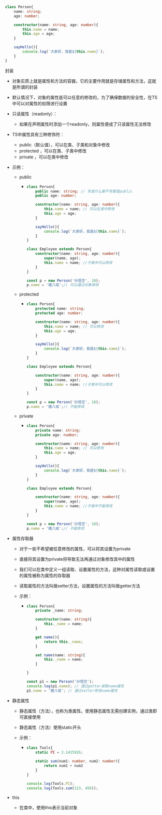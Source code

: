 ```typescript
class Person{
    name: string;
    age: number;

    constructor(name: string, age: number){
        this.name = name;
        this.age = age;
    }

    sayHello(){
        console.log(`大家好，我是${this.name}`);
    }
}
```

封装

- 对象实质上就是属性和方法的容器，它的主要作用就是存储属性和方法，这就是所谓的封装

- 默认情况下，对象的属性是可以任意的修改的，为了确保数据的安全性，在TS中可以对属性的权限进行设置

- 只读属性（readonly）：

  - 如果在声明属性时添加一个readonly，则属性便成了只读属性无法修改

- TS中属性具有三种修饰符：

  - public（默认值），可以在类、子类和对象中修改
  - protected ，可以在类、子类中修改
  - private ，可以在类中修改

- 示例：

  - public

    - ```typescript
      class Person{
          public name: string; // 写或什么都不写都是public
          public age: number;
      
          constructor(name: string, age: number){
              this.name = name; // 可以在类中修改
              this.age = age;
          }
      
          sayHello(){
              console.log(`大家好，我是${this.name}`);
          }
      }
      
      class Employee extends Person{
          constructor(name: string, age: number){
              super(name, age);
              this.name = name; //子类中可以修改
          }
      }
      
      const p = new Person('孙悟空', 18);
      p.name = '猪八戒';// 可以通过对象修改
      ```

  - protected

    - ```typescript
      class Person{
          protected name: string;
          protected age: number;
      
          constructor(name: string, age: number){
              this.name = name; // 可以修改
              this.age = age;
          }
      
          sayHello(){
              console.log(`大家好，我是${this.name}`);
          }
      }
      
      class Employee extends Person{
      
          constructor(name: string, age: number){
              super(name, age);
              this.name = name; //子类中可以修改
          }
      }
      
      const p = new Person('孙悟空', 18);
      p.name = '猪八戒';// 不能修改
      ```

  - private

    - ```typescript
      class Person{
          private name: string;
          private age: number;
      
          constructor(name: string, age: number){
              this.name = name; // 可以修改
              this.age = age;
          }
      
          sayHello(){
              console.log(`大家好，我是${this.name}`);
          }
      }
      
      class Employee extends Person{
      
          constructor(name: string, age: number){
              super(name, age);
              this.name = name; //子类中不能修改
          }
      }
      
      const p = new Person('孙悟空', 18);
      p.name = '猪八戒';// 不能修改
      ```

- 属性存取器

  - 对于一些不希望被任意修改的属性，可以将其设置为private

  - 直接将其设置为private将导致无法再通过对象修改其中的属性

  - 我们可以在类中定义一组读取、设置属性的方法，这种对属性读取或设置的属性被称为属性的存取器

  - 读取属性的方法叫做setter方法，设置属性的方法叫做getter方法

  - 示例：

    - ```typescript
      class Person{
          private _name: string;
      
          constructor(name: string){
              this._name = name;
          }
      
          get name(){
              return this._name;
          }
      
          set name(name: string){
              this._name = name;
          }
      
      }
      
      const p1 = new Person('孙悟空');
      console.log(p1.name); // 通过getter读取name属性
      p1.name = '猪八戒'; // 通过setter修改name属性
      ```

- 静态属性

  - 静态属性（方法），也称为类属性。使用静态属性无需创建实例，通过类即可直接使用

  - 静态属性（方法）使用static开头

  - 示例：

    - ```typescript
      class Tools{
          static PI = 3.1415926;
          
          static sum(num1: number, num2: number){
              return num1 + num2
          }
      }
      
      console.log(Tools.PI);
      console.log(Tools.sum(123, 456));
      ```

- this

  - 在类中，使用this表示当前对象